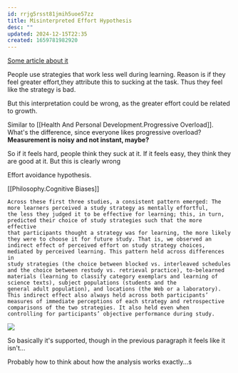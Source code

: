 ```yaml
---
id: rrjg5rsst81jmih5uoe57zz
title: Misinterpreted Effort Hypothesis
desc: ""
updated: 2024-12-15T22:35
created: 1659781982920
---
```


[Some article about it](https://www.msrlab.pitt.edu/wp-content/uploads/2021/08/Kirk-Johnson-et-al-2019_Perceiving-effort-as-poor-learning.pdf)


People use strategies that work less well during learning. 
Reason is if they feel greater effort,they attribute this to sucking at the task. Thus they feel like
the strategy is bad.

But this interpretation could be wrong, as the greater effort could be related to growth.

Similar to [[Health And Personal Development.Progressive Overload]]. What's the difference, since everyone likes progressive overload? **Measurement is noisy and not instant, maybe?**

So if it feels hard, people think they suck at it. If it feels easy, they think they are good at it. But this is clearly wrong


Effort avoidance hypothesis.

[[Philosophy.Cognitive Biases]]


```
Across these first three studies, a consistent pattern emerged: The more learners perceived a study strategy as mentally effortful,
the less they judged it to be effective for learning; this, in turn, predicted their choice of study strategies such that the more effective
that participants thought a strategy was for learning, the more likely they were to choose it for future study. That is, we observed an
indirect effect of perceived effort on study strategy choices, mediated by perceived learning. This pattern held across differences in
study strategies (the choice between blocked vs. interleaved schedules and the choice between restudy vs. retrieval practice), to-belearned materials (learning to classify category exemplars and learning of science texts), subject populations (students and the
general adult population), and locations (the Web or a laboratory). This indirect effect also always held across both participants’
measures of immediate perceptions of each strategy and retrospective comparisons of the two strategies. It also held even when
controlling for participants’ objective performance during study.
```


![](/assets/images/2022-08-06-12-52-28.png)


So basically it's supported, though in the previous paragraph it feels like it isn't...

Probably how to think about how the analysis works exactly...s